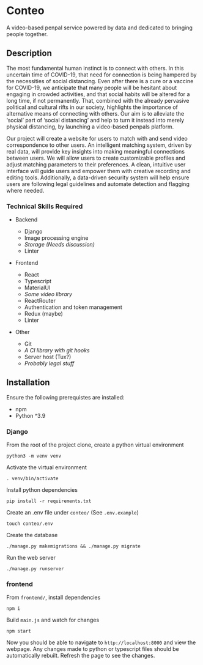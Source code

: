 # Conteo
A video-based penpal service powered by data and dedicated to bringing people
together.

## Description
The most fundamental human instinct is to connect with others. In this
uncertain time of COVID-19, that need for connection is being hampered by the
necessities of social distancing. Even after there is a cure or a vaccine for
COVID-19, we anticipate that many people will be hesitant about engaging in
crowded activities, and that social habits will be altered for a long time,
if not permanently. That, combined with the already pervasive political and
cultural rifts in our society, highlights the importance of alternative means
of connecting with others. Our aim is to alleviate the ‘social’ part of
‘social distancing’ and help to turn it instead into merely physical
distancing, by launching a video-based penpals platform.

Our project will create a website for users to match with and send video
correspondence to other users. An intelligent matching system, driven by real
data, will provide key insights into making meaningful connections between
users. We will allow users to create customizable profiles and adjust
matching parameters to their preferences. A clean, intuitive user interface
will guide users and empower them with creative recording and editing tools.
Additionally, a data-driven security system will help ensure users are
following legal guidelines and automate detection and flagging where needed.

### Technical Skills Required
- Backend
  - Django
  - Image processing engine
  - *Storage (Needs discussion)*
  - Linter

- Frontend
  - React
  - Typescript
  - MaterialUI
  - *Some video library*
  - ReactRouter
  - Authentication and token management
  - Redux (maybe)
  - Linter

- Other
  - Git
  - *A CI library with git hooks*
  - Server host (Tux?)
  - *Probably legal stuff*

## Installation
Ensure the following prerequistes are installed:
- npm
- Python ^3.9

### Django

From the root of the project clone, create a python virtual environment

    python3 -m venv venv

Activate the virtual environment

    . venv/bin/activate

Install python dependencies

    pip install -r requirements.txt

Create an .env file under `conteo/` (See `.env.example`)

    touch conteo/.env

Create the database

    ./manage.py makemigrations && ./manage.py migrate

Run the web server

    ./manage.py runserver

### frontend

From `frontend/`, install dependencies

    npm i

Build `main.js` and watch for changes

    npm start

Now you should be able to navigate to `http://localhost:8000` and view the
webpage. Any changes made to python or typescript files should be automatically
rebuilt. Refresh the page to see the changes.
